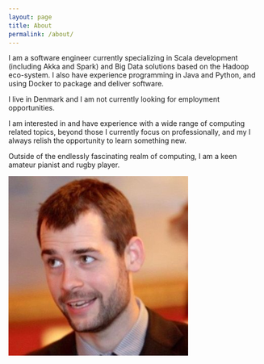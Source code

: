```yaml
---
layout: page
title: About
permalink: /about/
---
```

I am a software engineer currently specializing in Scala development
(including Akka and Spark) and Big Data solutions based on the Hadoop eco-system.
I also have experience programming in Java and Python, and using Docker
to package and deliver software.

I live in Denmark and I am not currently looking for employment opportunities.

I am interested in and have experience with a wide range of computing
related topics, beyond those I currently focus on professionally, and my I
always relish the opportunity to learn something new.

Outside of the endlessly fascinating realm of computing, I am a keen amateur
pianist and rugby player.


![Picture of me](/img/me.jpg)
